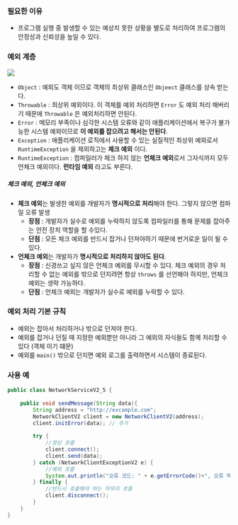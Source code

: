 ### 필요한 이유
- 프로그램 실행 중 발생할 수 있는 예상치 못한 상황을 별도로 처리하여 프로그램의 안정성과 신뢰성을 높일 수 있다.

### 예외 계층
![](https://imgur.com/SBtVF44.png)

- `Object` : 예외도 객체 이므로 객체의 최상위 클래스인 `Objeect` 클래스를 상속 받는다.
- `Throwable` : 최상위 예외이다. 이 객체를 예외 처리하면 `Error` 도 예외 처리 해버리기 때문에 `Throwable` 은 예외처리하면 안된다.
- `Error` : 메모리 부족이나 심각한 시스템 오류와 같이 애플리케이션에서 복구가 불가능한 시스템 예외이므로 **이 예외를 잡으려고 해서는 안된다**.
- `Exception` : 애플리케이션 로직에서 사용할 수 있는 실질적인 최상위 예외로서 `RuntimeException` 을 제외하고는 **체크 예외** 이다.
- `RuntimeException` : 컴파일러가 체크 하지 않는 **언체크 예외**로서 그자식까지 모두 언체크 예외이다. **런타임 예외** 라고도 부른다.

##### 체크 예외, 언체크 예외
- **체크 예외**는 발생한 예외를 개발자가 **명시적으로 처리**해야 한다. 그렇지 않으면 컴파일 오류 발생
	- **장점** : 개발자가 실수로 예외를 누락하지 않도록 컴파일러를 통해 문제를 잡아주는 안전 장치 역할을 할 수있다.
	- **단점** : 모든 체크 예외를 반드시 잡거나 던져야하기 때문에 번거로운 일이 될 수 있다.
- **언체크 예외**는 개발자가 **명시적으로 처리하지 않아도 된다**.
	- **장점** : 신경쓰고 싶지 않은 언체크 예외를 무시할 수 있다. 체크 예외의 경우 처리할 수 없는 예외를 밖으로 던지려면 항상 `throws` 를 선언해야 하지만, 언체크 예외는 생략 가능하다. 
	- **단점** : 언체크 예외는 개발자가 실수로 예외를 누락할 수 있다. 

### 예외 처리 기본 규칙

- 예외는 잡아서 처리하거나 밖으로 던져야 한다.
- 예외를 잡거나 던질 때 지정한 예외뿐만 아니라 그 예외의 자식들도 함께 처리할 수 있다 (객체 이기 떄문)
- 예외를 `main()` 밖으로 던지면 예외 로그를 출력하면서 시스템이 종료된다.

### 사용 예

```java
public class NetworkServiceV2_5 {  
  
    public void sendMessage(String data){  
        String address = "http://excample.com";  
        NetworkClientV2 client = new NetworkClientV2(address);  
        client.initError(data); // 추가  
  
        try {  
            //정상 흐름  
            client.connect();  
            client.send(data);  
        } catch (NetworkClientExceptionV2 e) {  
            //예외 흐름  
            System.out.println("오류 코드: " + e.getErrorCode()+", 오류 메시지: "+e.getMessage());  
        } finally {  
            //반드시 호출해야 하는 마무리 흐름  
            client.disconnect();  
        }  
    }  
}
```